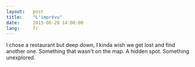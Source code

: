 ```yaml
---
layout:   post
title:    "L'imprévu"
date:     2015-06-29 14:00:00
lang:     fr
---
```


I chose a restaurant but deep down, I kinda wish we get lost and find another one. Something that wasn't on the map. A hidden spot. Something unexplored.














